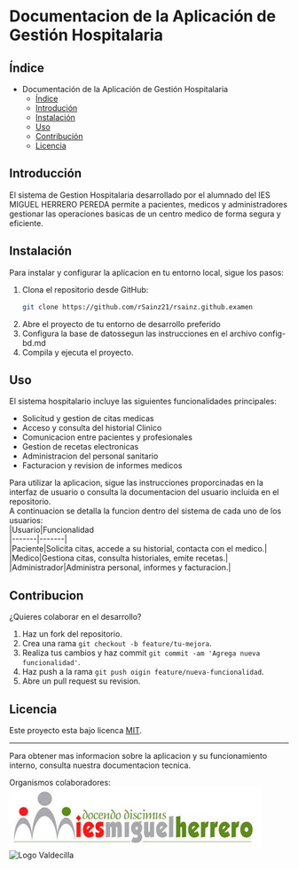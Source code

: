 # Documentacion de la Aplicación de Gestión Hospitalaria  
## Índice  
- Documentación de la Aplicación de Gestión Hospitalaria  
    - [Índice](#índice)  
    - [Introdución](#introducción)  
    - [Instalación](#instalación)  
    - [Uso](#uso)  
    - [Contribución](#contribucion)  
    - [Licencia](#licencia)  
## Introducción  
El sistema de Gestion Hospitalaria desarrollado por el alumnado del IES MIGUEL HERRERO PEREDA permite a pacientes, medicos y administradores gestionar las operaciones basicas de un centro medico de forma segura y eficiente.  
## Instalación  
Para instalar y configurar la aplicacion en tu entorno local, sigue los pasos:  
1. Clona el repositorio desde GitHub:  
    ```bash
    git clone https://github.com/rSainz21/rsainz.github.examen
    ```  
2. Abre el proyecto de tu entorno de desarrollo preferido  
3. Configura la base de datossegun las instrucciones en el archivo config-bd.md  
4. Compila y ejecuta el proyecto.  
## Uso  
El sistema hospitalario incluye las siguientes funcionalidades principales:  
- Solicitud y gestion de citas medicas  
- Acceso y consulta del historial Clinico  
- Comunicacion entre pacientes y profesionales  
- Gestion de recetas electronicas  
- Administracion del personal sanitario  
- Facturacion y revision de informes medicos  

Para utilizar la aplicacion, sigue las instrucciones proporcinadas en la interfaz de usuario o consulta la documentacion del usuario incluida en el repositorio.  
A continuacion se detalla la funcion dentro del sistema de cada uno de los usuarios:  
|Usuario|Funcionalidad  
|-------|-------|  
|Paciente|Solicita citas, accede a su historial, contacta con el medico.|  
|Medico|Gestiona citas, consulta historiales, emite recetas.|  
|Administrador|Administra personal, informes y facturacion.|  
  
## Contribucion  
¿Quieres colaborar en el desarrollo?  
  
1. Haz un fork del repositorio.  
2. Crea una rama `git checkout -b feature/tu-mejora`.  
3. Realiza tus cambios y haz commit `git commit -am 'Agrega nueva funcionalidad'`.  
4. Haz push a la rama `git push oigin feature/nueva-funcionalidad`.  
5. Abre un pull request su revision.  
  
## Licencia  
Este proyecto esta bajo licenca [MIT](https://opensource.org/license/MIT).  
  
---  
Para obtener mas informacion sobre la aplicacion y su funcionamiento interno, consulta nuestra documentacion tecnica.  
  
Organismos colaboradores:  
![Logo Miguel Herrero](./img/logoIESMHP.png)  
![Logo Valdecilla](https://www.eiivaldecilla.es/wp-content/uploads/5525-nuevo-logo-valdecilla.jpg)  
